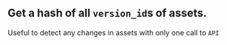 ## Get a hash of all `version_id`s of assets.

Useful to detect any changes in assets with only one call to `API`
